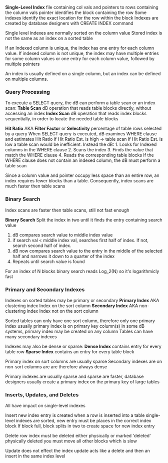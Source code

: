 **Single-Level Index**
	file containing col vals and pointers to rows containing the column vals
	pointer identifies the block containing the row 
		Some indexes identify the exact location for the row within the block 
	Indexes are created by database designers with CREATE INDEX command 

Single level indexes are normally sorted on the column value 
Stored index is not the same as an index on a sorted table 

If an Indexed column is unique, the index has one entry for each column value. 
	If indexed column is not unique, the index may have multiple entries for some column values or one entry for each column value, followed by multiple pointers 

An index is usually defined on a single column, but an index can be defined on multiple columns. 

### Query Processing 
To execute a SELECT query, the dB can perform a table scan or an index scan: 
**Table Scan**
	dB operation that reads table blocks directly, without accessing an index 
**Index Scan**
	dB operation that reads index blocks sequentially, in order to locate the needed table blocks 

**Hit Ratio**
	AKA **Filter Factor** or **Selectivity**
	percentage of table rows selected by a query 
	When SELECT query is executed, dB examines WHERE clause and estimates Hit Ratio
		if Hit Ratio Est. is high -> table scan
		If Hit Ratio Est. is low a table scan would be inefficient. Instead the dB: 
			1. Looks for Indexed columns in the WHERE clause 
			2. Scans the index 
			3. Finds the value that match the WHERE clause 
			4. Reads the corresponding table blocks 
If the WHERE clause does not contain an indexed column, the dB must perform a table scan 

Since a column value and pointer occupy less space than an entire row, an index requires fewer blocks than a table. Consequently, index scans are much faster then table scans 

### Binary Search 
Index scans are faster then table scans, still not fast enough 

**Binary Search**
	Split the index in two until it finds the entry containing search value 
1. dB compares search value to middle index value
2. if search val < middle index val, searches first half of index. If not, search second half of index. 
3. dB now compares search value to the entry in the middle of the selected half and narrows it down to a quarter of the index
4. Repeats until search value is found 

For an index of N blocks binary search reads Log_2(N) so it's logarithmicly fast 

### Primary and Secondary Indexes
Indexes on sorted tables may be primary or secondary 
**Primary Index**
	AKA clustering index
	Index on the sort column
**Secondary Index**
	AKA non-clustering index
	Index not on the sort column 

Sorted tables can only have one sort column, therefore only one primary index 
	usually primary index is on primary key column(s)
in some dB systems, primary index may be created on any column 
Tables can have many secondary indexes 

Indexes may also be dense or sparse: 
**Dense Index**
	contains entry for every table row
**Sparse Index**
	contains an entry for every table block 

Primary index on sort columns are usually sparse 
Secondary indexes are on non-sort columns are are therefore always dense

Primary indexes are usually sparse and sparse are faster, database designers usually create a primary index on the primary key of large tables

###  Inserts, Updates, and Deletes 
All have impact on single-level indexes 

Insert
	new index entry is created when a row is inserted into a table 
	single-level indexes are sorted, new entry must be places in the correct index block 
	If block full, block splits in two to create space for new index entry 

Delete
	row index must be deleted either physically or marked 'deleted'
	physically deleted you must move all other blocks which is slow

Update 
	does not effect the index 
	update acts like a delete and then an insert in the same index level 

